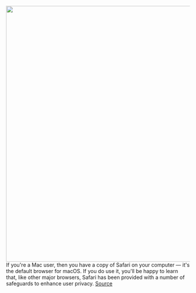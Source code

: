<img src='https://cdn.vox-cdn.com/thumbor/tzeecwknUbZs56nANZoXhW8B6DE=/0x0:2040x1360/1200x800/filters:focal(857x517:1183x843)/cdn.vox-cdn.com/uploads/chorus_image/image/66302404/acastro_200207_3900_Safari_0001.0.0.jpg' width='700px' /><br/>
If you're a Mac user, then you have a copy of Safari on your computer — it's the default browser for macOS. If you do use it, you'll be happy to learn that, like other major browsers, Safari has been provided with a number of safeguards to enhance user privacy.
<a href='https://www.theverge.com/2020/2/12/21124844/apple-mac-safari-privacy-tools-private-network-browser-settings'> Source <a/>